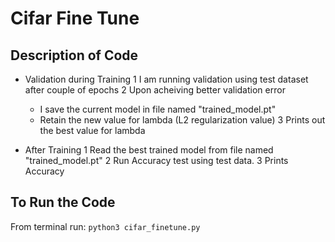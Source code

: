 # Cifar Fine Tune
## Description of Code


- Validation during Training
  1 I am running validation using test dataset after couple of epochs
  2 Upon acheiving better validation error 
    - I save the current model in file named "trained_model.pt"
    - Retain the new value for lambda (L2 regularization value)
  3 Prints out the best value for lambda

- After Training
  1 Read the best trained model from file named "trained_model.pt"
  2 Run Accuracy test using test data.
  3 Prints Accuracy  
     
## To Run the Code
From terminal run:
`python3 cifar_finetune.py`

